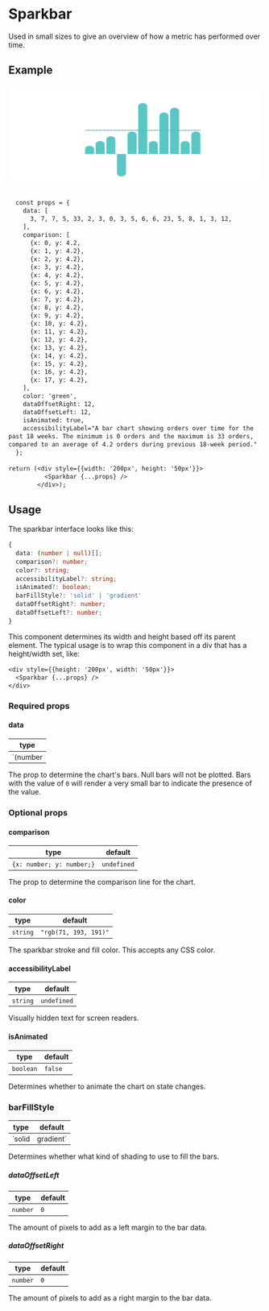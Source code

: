 # Sparkbar

Used in small sizes to give an overview of how a metric has performed over time.

## Example

<img src="sparkbar.png" alt="Sparkbar example image" />

```tsx

  const props = {
    data: [
      3, 7, 7, 5, 33, 2, 3, 0, 3, 5, 6, 6, 23, 5, 8, 1, 3, 12,
    ],
    comparison: [
      {x: 0, y: 4.2,
      {x: 1, y: 4.2},
      {x: 2, y: 4.2},
      {x: 3, y: 4.2},
      {x: 4, y: 4.2},
      {x: 5, y: 4.2},
      {x: 6, y: 4.2},
      {x: 7, y: 4.2},
      {x: 8, y: 4.2},
      {x: 9, y: 4.2},
      {x: 10, y: 4.2},
      {x: 11, y: 4.2},
      {x: 12, y: 4.2},
      {x: 13, y: 4.2},
      {x: 14, y: 4.2},
      {x: 15, y: 4.2},
      {x: 16, y: 4.2},
      {x: 17, y: 4.2},
    ],
    color: 'green',
    dataOffsetRight: 12,
    dataOffsetLeft: 12,
    isAnimated: true,
    accessibilityLabel="A bar chart showing orders over time for the past 18 weeks. The minimum is 0 orders and the maximum is 33 orders, compared to an average of 4.2 orders during previous 18-week period."
  };

return (<div style={{width: '200px', height: '50px'}}>
          <Sparkbar {...props} />
        </div>);
```

## Usage

The sparkbar interface looks like this:

```typescript
{
  data: (number | null)[];
  comparison?: number;
  color?: string;
  accessibilityLabel?: string;
  isAnimated?: boolean;
  barFillStyle?: 'solid' | 'gradient'
  dataOffsetRight?: number;
  dataOffsetLeft?: number;
}
```

This component determines its width and height based off its parent element. The typical usage is to wrap this component in a div that has a height/width set, like:

```tsx
<div style={{height: '200px', width: '50px'}}>
  <Sparkbar {...props} />
</div>
```

### Required props

#### data

| type                |
| ------------------- |
| `(number | null)[]` |

The prop to determine the chart's bars. Null bars will not be plotted. Bars with the value of `0` will render a very small bar to indicate the presence of the value.

### Optional props

#### comparison

| type                      | default     |
| ------------------------- | ----------- |
| `{x: number; y: number;}` | `undefined` |

The prop to determine the comparison line for the chart.

#### color

| type    | default     |
| ------- | ----------- |
| `string` | `"rgb(71, 193, 191)"` |

The sparkbar stroke and fill color. This accepts any CSS color.

#### accessibilityLabel

| type     | default     |
| -------- | ----------- |
| `string` | `undefined` |

Visually hidden text for screen readers.

#### isAnimated

| type      | default |
| --------- | ------- |
| `boolean` | `false` |

Determines whether to animate the chart on state changes.

### barFillStyle

| type               | default |
| ------------------ | ------- |
| `solid | gradient` | `solid` |

Determines whether what kind of shading to use to fill the bars.

##### dataOffsetLeft

| type     | default |
| -------- | ------- |
| `number` | `0`     |

The amount of pixels to add as a left margin to the bar data.

##### dataOffsetRight

| type     | default |
| -------- | ------- |
| `number` | `0`     |

The amount of pixels to add as a right margin to the bar data.
